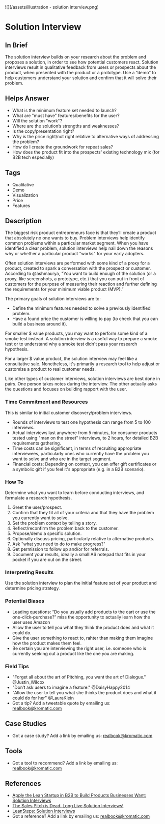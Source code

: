 ![](/assets/illustration - solution interview.png)

# Solution Interview

## In Brief

The solution interview builds on your research about the problem and proposes a solution, in order to see how potential customers react. Solution interviews result in qualitative feedback from users or prospects about the product, when presented with the product or a prototype. Use a “demo” to help customers understand your solution and confirm that it will solve their problem. 

## Helps Answer
 * What is the minimum feature set needed to launch?
 * What are "must have" features/benefits for the user?
 * Will the solution "work"?
 * Where are the solution’s strengths and weaknesses?
 * Is the copy/presentation right?
 * Why is the price right/not right relative to alternative ways of addressing the problem?
 * How do I create the groundwork for repeat sales?
 * How does the product fit into the prospects' existing technology mix (for B2B tech especially)

## Tags
 * Qualitative
 * Demo
 * Visualization
 * Price
 * Features

## Description

The biggest risk product entrepreneurs face is that they’ll create a product that absolutely no one wants to buy. Problem interviews help identify common problems within a particular market segment. When you have identified a clear problem, solution interviews help nail down the reasons why or whether a particular product "works" for your early adopters. 

Often solution interviews are performed with some kind of a proxy for a product, created to spark a conversation with the prospect or customer. According to @ashmaurya, "You want to build enough of the solution (or a proxy, like screenshots, a prototype, etc.) that you can put in front of customers for the purpose of measuring their reaction and further defining the requirements for your minimum viable product (MVP).” 

The primary goals of solution interviews are to:

* Define the minimum features needed to solve a previously identified problem.
* Have a found price the customer is willing to pay (to check that you can build a business around it).

For smaller $ value products, you may want to perform some kind of a smoke test instead. A solution interview is a useful way to prepare a smoke test or to understand why a smoke test didn't pass your research hypothesis. 

For a larger $ value product, the solution interview may feel like a consultative sale. Nonetheless, it's primarily a research tool to help adjust or customize a product to real customer needs. 

Like other types of customer interviews, solution interviews are best done in pairs. One person takes notes during the interview. The other actually asks the questions and focuses on building rapport with the user. 

### Time Commitment and Resources

This is similar to initial customer discovery/problem interviews. 
 * Rounds of interviews to test one hypothesis can range from 5 to 100 interviews. 
 * Actual interviews last anywhere from 5 minutes, for consumer products tested using "man on the street" interviews, to 2 hours, for detailed B2B requirements gathering. 
 * Time costs can be significant, in terms of recruiting appropriate interviewees, particularly ones who currently have the problem you want to solve and who are in the target segment.
 * Financial costs: Depending on context, you can offer gift certificates or a symbolic gift if you feel it's appropriate (e.g. in a B2B scenario).

### How To

Determine what you want to learn before conducting interviews, and formulate a research hypothesis. 

1. Greet the user/prospect.
2. Confirm that they fit all of your criteria and that they have the problem you currently want to solve.
3. Set the problem context by telling a story.
4. Reflect/reconfirm the problem back to the customer.
5. Propose/demo a specific solution.
6. Optionally discuss pricing, particularly relative to alternative products.
7. Ask "what you need to do to make progress?"
8. Get permission to follow up and/or for referrals.
9. Document your results, ideally a small A6 notepad that fits in your pocket if you are out on the street.

### Interpreting Results

Use the solution interview to plan the initial feature set of your product and determine pricing strategy. 

### Potential Biases
 * Leading questions: “Do you usually add products to the cart or use the one-click-purchase?” miss the opportunity to actually learn how the user uses Amazon
 * Allow the user to tell you what they think the product does and what it could do. 
 * Give the user something to react to, rahter than making them imagine how the product makes them feel.
 * Be certain you are interviewing the right user, i.e. someone who is currently seeking out a product like the one you are making. 

### Field Tips
* "Forget all about the art of Pitching, you want the art of Dialogue." @Justin_Wilcox
* "Don’t ask users to imagine a feature." @DaisyHappy2014
* "Allow the user to tell you what she thinks the product does and what it could do for her" @LauraKlein
* Got a tip? Add a tweetable quote by emailing us: [realbook@kromatic.com](mailto:realbook@kromatic.com)
  
## Case Studies
* Got a case study? Add a link by emailing us: [realbook@kromatic.com](mailto:realbook@kromatic.com) 

## Tools

* Got a tool to recommend? Add a link by emailing us: [realbook@kromatic.com](mailto:realbook@kromatic.com)
  
## References
* [Apply the Lean Startup in B2B to Build Products Businesses Want: Solution Interviews](https://www.slideshare.net/egarbugli/apply-the-lean-startup-in-b2b-to-build-products-businesses-want-course-slides/140-27Pivots)
* [The Sales Pitch is Dead. Long Live Solution Interviews!](http://customerdevlabs.com/2014/08/05/problem-solution-interviews-b2b-sales-pitch/)
* [LeanSteps: Solution Interviews](https://leansteps.wordpress.com/11-2/step-3-lean-experiment/solution-interviews/)
* Got a reference? Add a link by emailing us: [realbook@kromatic.com](realbook@kromatic.com)
